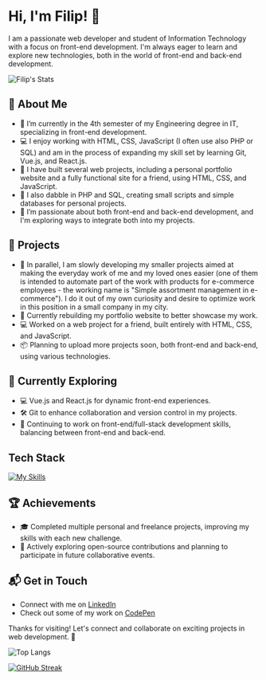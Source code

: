 # Hi, I'm Filip! 👋

I am a passionate web developer and student of Information Technology with a focus on front-end development. I'm always eager to learn and explore new technologies, both in the world of front-end and back-end development.

![Filip's Stats](https://github-readme-stats.vercel.app/api?username=breskyy&theme=vue-dark&show_icons=true&hide_border=true&count_private=true)

## 🚀 About Me

- 🔭 I’m currently in the 4th semester of my Engineering degree in IT, specializing in front-end development.
- 💻 I enjoy working with HTML, CSS, JavaScript (I often use also PHP or SQL) and am in the process of expanding my skill set by learning Git, Vue.js, and React.js.
- 🎨 I have built several web projects, including a personal portfolio website and a fully functional site for a friend, using HTML, CSS, and JavaScript.
- 🔧 I also dabble in PHP and SQL, creating small scripts and simple databases for personal projects.
- 🌱 I’m passionate about both front-end and back-end development, and I'm exploring ways to integrate both into my projects.

## 💼 Projects

- 🛒 In parallel, I am slowly developing my smaller projects aimed at making the everyday work of me and my loved ones easier (one of them is intended to automate part of the work with products for e-commerce employees - the working name is "Simple assortment management in e-commerce"). I do it out of my own curiosity and desire to optimize work in this position in a small company in my city.
- 🚧 Currently rebuilding my portfolio website to better showcase my work.
- 💻 Worked on a web project for a friend, built entirely with HTML, CSS, and JavaScript.
- 📦 Planning to upload more projects soon, both front-end and back-end, using various technologies.

## 🌱 Currently Exploring

- 💻 Vue.js and React.js for dynamic front-end experiences.
- 🛠️ Git to enhance collaboration and version control in my projects.
- 🔄 Continuing to work on front-end/full-stack development skills, balancing between front-end and back-end.

## Tech Stack
[![My Skills](https://skillicons.dev/icons?i=html,css,js,php,mysql)](https://skillicons.dev)

## 🏆 Achievements

- 🎓 Completed multiple personal and freelance projects, improving my skills with each new challenge.
- 🚀 Actively exploring open-source contributions and planning to participate in future collaborative events.

## 📬 Get in Touch

- Connect with me on [LinkedIn](https://www.linkedin.com/in/bresky/)
- Check out some of my work on [CodePen](https://codepen.io/bresky)

Thanks for visiting! Let's connect and collaborate on exciting projects in web development. 🚀

![Top Langs](https://github-readme-stats.vercel.app/api/top-langs/?username=breskyy&layout=compact)

[![GitHub Streak](https://streak-stats.demolab.com?user=breskyy&theme=dark&hide_border=true)](https://git.io/streak-stats)
